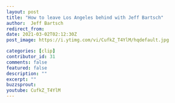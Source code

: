 ```yaml
---
layout: post
title: "How to leave Los Angeles behind with Jeff Bartsch"
author:  Jeff Bartsch
redirect_from:
date: 2021-03-02T02:12:30Z
post_image: https://i.ytimg.com/vi/CufkZ_T4YlM/hqdefault.jpg

categories: [clip]
contributor_id: 31
comments: false
featured: false
description: ""
excerpt: ""
buzzsprout: 
youtube: CufkZ_T4YlM
---
```



